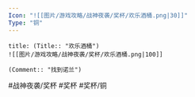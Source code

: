 ```yaml
---
Icon: "![[图片/游戏攻略/战神夜袭/奖杯/欢乐酒桶.png|30]]"
Type: "铜"
---
```

```ad-common-bronze-trophy
title: (Title:: "欢乐酒桶")
![[图片/游戏攻略/战神夜袭/奖杯/欢乐酒桶.png|100]]

(Comment:: "找到诺兰")
```

#战神夜袭/奖杯 #奖杯 #奖杯/铜
